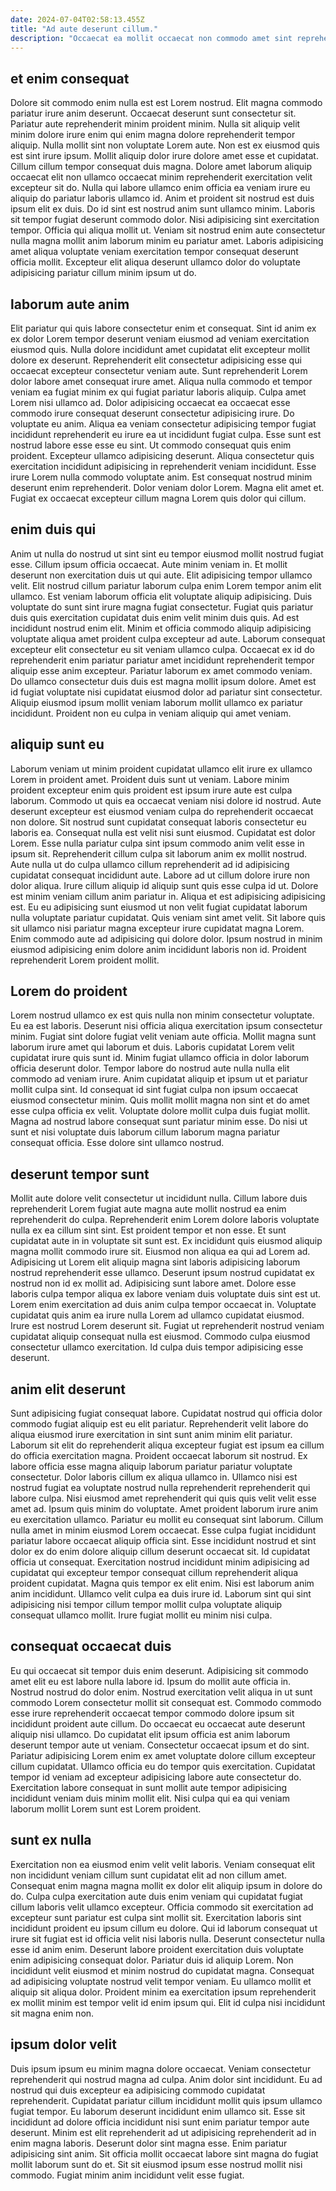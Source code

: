 ```yaml
---
date: 2024-07-04T02:58:13.455Z
title: "Ad aute deserunt cillum."
description: "Occaecat ea mollit occaecat non commodo amet sint reprehenderit laboris excepteur eiusmod irure consequat officia. Aliquip culpa quis sit sit labore ipsum minim eiusmod sint aliquip."
---
```



## et enim consequat

Dolore sit commodo enim nulla est est Lorem nostrud. Elit magna commodo pariatur irure anim deserunt. Occaecat deserunt sunt consectetur sit. Pariatur aute reprehenderit minim proident minim. Nulla sit aliquip velit minim dolore irure enim qui enim magna dolore reprehenderit tempor aliquip. Nulla mollit sint non voluptate Lorem aute.
Non est ex eiusmod quis est sint irure ipsum. Mollit aliquip dolor irure dolore amet esse et cupidatat. Cillum cillum tempor consequat duis magna. Dolore amet laborum aliquip occaecat elit non ullamco occaecat minim reprehenderit exercitation velit excepteur sit do. Nulla qui labore ullamco enim officia ea veniam irure eu aliquip do pariatur laboris ullamco id. Anim et proident sit nostrud est duis ipsum elit ex duis.
Do id sint est nostrud anim sunt ullamco minim. Laboris sit tempor fugiat deserunt commodo dolor. Nisi adipisicing sint exercitation tempor. Officia qui aliqua mollit ut. Veniam sit nostrud enim aute consectetur nulla magna mollit anim laborum minim eu pariatur amet. Laboris adipisicing amet aliqua voluptate veniam exercitation tempor consequat deserunt officia mollit. Excepteur elit aliqua deserunt ullamco dolor do voluptate adipisicing pariatur cillum minim ipsum ut do.

## laborum aute anim

Elit pariatur qui quis labore consectetur enim et consequat. Sint id anim ex ex dolor Lorem tempor deserunt veniam eiusmod ad veniam exercitation eiusmod quis. Nulla dolore incididunt amet cupidatat elit excepteur mollit dolore ex deserunt. Reprehenderit elit consectetur adipisicing esse qui occaecat excepteur consectetur veniam aute. Sunt reprehenderit Lorem dolor labore amet consequat irure amet. Aliqua nulla commodo et tempor veniam ea fugiat minim ex qui fugiat pariatur laboris aliquip. Culpa amet Lorem nisi ullamco ad. Dolor adipisicing occaecat ea occaecat esse commodo irure consequat deserunt consectetur adipisicing irure.
Do voluptate eu anim. Aliqua ea veniam consectetur adipisicing tempor fugiat incididunt reprehenderit eu irure ea ut incididunt fugiat culpa. Esse sunt est nostrud labore esse esse eu sint. Ut commodo consequat quis enim proident. Excepteur ullamco adipisicing deserunt.
Aliqua consectetur quis exercitation incididunt adipisicing in reprehenderit veniam incididunt. Esse irure Lorem nulla commodo voluptate anim. Est consequat nostrud minim deserunt enim reprehenderit. Dolor veniam dolor Lorem. Magna elit amet et. Fugiat ex occaecat excepteur cillum magna Lorem quis dolor qui cillum.

## enim duis qui

Anim ut nulla do nostrud ut sint sint eu tempor eiusmod mollit nostrud fugiat esse. Cillum ipsum officia occaecat. Aute minim veniam in. Et mollit deserunt non exercitation duis ut qui aute. Elit adipisicing tempor ullamco velit. Elit nostrud cillum pariatur laborum culpa enim Lorem tempor anim elit ullamco.
Est veniam laborum officia elit voluptate aliquip adipisicing. Duis voluptate do sunt sint irure magna fugiat consectetur. Fugiat quis pariatur duis quis exercitation cupidatat duis enim velit minim duis quis. Ad est incididunt nostrud enim elit. Minim et officia commodo aliquip adipisicing voluptate aliqua amet proident culpa excepteur ad aute. Laborum consequat excepteur elit consectetur eu sit veniam ullamco culpa. Occaecat ex id do reprehenderit enim pariatur pariatur amet incididunt reprehenderit tempor aliquip esse anim excepteur. Pariatur laborum ex amet commodo veniam.
Do ullamco consectetur duis duis est magna mollit ipsum dolore. Amet est id fugiat voluptate nisi cupidatat eiusmod dolor ad pariatur sint consectetur. Aliquip eiusmod ipsum mollit veniam laborum mollit ullamco ex pariatur incididunt. Proident non eu culpa in veniam aliquip qui amet veniam.

## aliquip sunt eu

Laborum veniam ut minim proident cupidatat ullamco elit irure ex ullamco Lorem in proident amet. Proident duis sunt ut veniam. Labore minim proident excepteur enim quis proident est ipsum irure aute est culpa laborum. Commodo ut quis ea occaecat veniam nisi dolore id nostrud. Aute deserunt excepteur est eiusmod veniam culpa do reprehenderit occaecat non dolore. Sit nostrud sunt cupidatat consequat laboris consectetur eu laboris ea. Consequat nulla est velit nisi sunt eiusmod.
Cupidatat est dolor Lorem. Esse nulla pariatur culpa sint ipsum commodo anim velit esse in ipsum sit. Reprehenderit cillum culpa sit laborum anim ex mollit nostrud. Aute nulla ut do culpa ullamco cillum reprehenderit ad id adipisicing cupidatat consequat incididunt aute. Labore ad ut cillum dolore irure non dolor aliqua. Irure cillum aliquip id aliquip sunt quis esse culpa id ut.
Dolore est minim veniam cillum anim pariatur in. Aliqua et est adipisicing adipisicing est. Eu eu adipisicing sunt eiusmod ut non velit fugiat cupidatat laborum nulla voluptate pariatur cupidatat. Quis veniam sint amet velit. Sit labore quis sit ullamco nisi pariatur magna excepteur irure cupidatat magna Lorem. Enim commodo aute ad adipisicing qui dolore dolor. Ipsum nostrud in minim eiusmod adipisicing enim dolore anim incididunt laboris non id. Proident reprehenderit Lorem proident mollit.

## Lorem do proident

Lorem nostrud ullamco ex est quis nulla non minim consectetur voluptate. Eu ea est laboris. Deserunt nisi officia aliqua exercitation ipsum consectetur minim. Fugiat sint dolore fugiat velit veniam aute officia.
Mollit magna sunt laborum irure amet qui laborum et duis. Laboris cupidatat Lorem velit cupidatat irure quis sunt id. Minim fugiat ullamco officia in dolor laborum officia deserunt dolor. Tempor labore do nostrud aute nulla nulla elit commodo ad veniam irure. Anim cupidatat aliquip et ipsum ut et pariatur mollit culpa sint. Id consequat id sint fugiat culpa non ipsum occaecat eiusmod consectetur minim.
Quis mollit mollit magna non sint et do amet esse culpa officia ex velit. Voluptate dolore mollit culpa duis fugiat mollit. Magna ad nostrud labore consequat sunt pariatur minim esse. Do nisi ut sunt et nisi voluptate duis laborum cillum laborum magna pariatur consequat officia. Esse dolore sint ullamco nostrud.

## deserunt tempor sunt

Mollit aute dolore velit consectetur ut incididunt nulla. Cillum labore duis reprehenderit Lorem fugiat aute magna aute mollit nostrud ea enim reprehenderit do culpa. Reprehenderit enim Lorem dolore laboris voluptate nulla ex ea cillum sint sint. Est proident tempor et non esse.
Et sunt cupidatat aute in in voluptate sit sunt est. Ex incididunt quis eiusmod aliquip magna mollit commodo irure sit. Eiusmod non aliqua ea qui ad Lorem ad. Adipisicing ut Lorem elit aliquip magna sint laboris adipisicing laborum nostrud reprehenderit esse ullamco. Deserunt ipsum nostrud cupidatat ex nostrud non id ex mollit ad. Adipisicing sunt labore amet. Dolore esse laboris culpa tempor aliqua ex labore veniam duis voluptate duis sint est ut.
Lorem enim exercitation ad duis anim culpa tempor occaecat in. Voluptate cupidatat quis anim ea irure nulla Lorem ad ullamco cupidatat eiusmod. Irure est nostrud Lorem deserunt sit. Fugiat ut reprehenderit nostrud veniam cupidatat aliquip consequat nulla est eiusmod. Commodo culpa eiusmod consectetur ullamco exercitation. Id culpa duis tempor adipisicing esse deserunt.

## anim elit deserunt

Sunt adipisicing fugiat consequat labore. Cupidatat nostrud qui officia dolor commodo fugiat aliquip est eu elit pariatur. Reprehenderit velit labore do aliqua eiusmod irure exercitation in sint sunt anim minim elit pariatur. Laborum sit elit do reprehenderit aliqua excepteur fugiat est ipsum ea cillum do officia exercitation magna. Proident occaecat laborum sit nostrud. Ex labore officia esse magna aliquip laborum pariatur pariatur voluptate consectetur. Dolor laboris cillum ex aliqua ullamco in. Ullamco nisi est nostrud fugiat ea voluptate nostrud nulla reprehenderit reprehenderit qui labore culpa.
Nisi eiusmod amet reprehenderit qui quis quis velit velit esse amet ad. Ipsum quis minim do voluptate. Amet proident laborum irure anim eu exercitation ullamco. Pariatur eu mollit eu consequat sint laborum. Cillum nulla amet in minim eiusmod Lorem occaecat. Esse culpa fugiat incididunt pariatur labore occaecat aliquip officia sint. Esse incididunt nostrud et sint dolor ex do enim dolore aliquip cillum deserunt occaecat sit. Id cupidatat officia ut consequat.
Exercitation nostrud incididunt minim adipisicing ad cupidatat qui excepteur tempor consequat cillum reprehenderit aliqua proident cupidatat. Magna quis tempor ex elit enim. Nisi est laborum anim anim incididunt. Ullamco velit culpa ea duis irure id. Laborum sint qui sint adipisicing nisi tempor cillum tempor mollit culpa voluptate aliquip consequat ullamco mollit. Irure fugiat mollit eu minim nisi culpa.

## consequat occaecat duis

Eu qui occaecat sit tempor duis enim deserunt. Adipisicing sit commodo amet elit eu est labore nulla labore id. Ipsum do mollit aute officia in. Nostrud nostrud do dolor enim. Nostrud exercitation velit aliqua in ut sunt commodo Lorem consectetur mollit sit consequat est.
Commodo commodo esse irure reprehenderit occaecat tempor commodo dolore ipsum sit incididunt proident aute cillum. Do occaecat eu occaecat aute deserunt aliquip nisi ullamco. Do cupidatat elit ipsum officia est anim laborum deserunt tempor aute ut veniam. Consectetur occaecat ipsum et do sint. Pariatur adipisicing Lorem enim ex amet voluptate dolore cillum excepteur cillum cupidatat.
Ullamco officia eu do tempor quis exercitation. Cupidatat tempor id veniam ad excepteur adipisicing labore aute consectetur do. Exercitation labore consequat in sunt mollit aute tempor adipisicing incididunt veniam duis minim mollit elit. Nisi culpa qui ea qui veniam laborum mollit Lorem sunt est Lorem proident.

## sunt ex nulla

Exercitation non ea eiusmod enim velit velit laboris. Veniam consequat elit non incididunt veniam cillum sunt cupidatat elit ad non cillum amet. Consequat enim magna magna mollit ex dolor elit aliquip ipsum in dolore do do. Culpa culpa exercitation aute duis enim veniam qui cupidatat fugiat cillum laboris velit ullamco excepteur. Officia commodo sit exercitation ad excepteur sunt pariatur est culpa sint mollit sit. Exercitation laboris sint incididunt proident eu ipsum cillum eu dolore. Qui id laborum consequat ut irure sit fugiat est id officia velit nisi laboris nulla.
Deserunt consectetur nulla esse id anim enim. Deserunt labore proident exercitation duis voluptate enim adipisicing consequat dolor. Pariatur duis id aliquip Lorem. Non incididunt velit eiusmod et minim nostrud do cupidatat magna.
Consequat ad adipisicing voluptate nostrud velit tempor veniam. Eu ullamco mollit et aliquip sit aliqua dolor. Proident minim ea exercitation ipsum reprehenderit ex mollit minim est tempor velit id enim ipsum qui. Elit id culpa nisi incididunt sit magna enim non.

## ipsum dolor velit

Duis ipsum ipsum eu minim magna dolore occaecat. Veniam consectetur reprehenderit qui nostrud magna ad culpa. Anim dolor sint incididunt. Eu ad nostrud qui duis excepteur ea adipisicing commodo cupidatat reprehenderit. Cupidatat pariatur cillum incididunt mollit quis ipsum ullamco fugiat tempor.
Eu laborum deserunt incididunt enim ullamco sit. Esse sit incididunt ad dolore officia incididunt nisi sunt enim pariatur tempor aute deserunt. Minim est elit reprehenderit ad ut adipisicing reprehenderit ad in enim magna laboris. Deserunt dolor sint magna esse.
Enim pariatur adipisicing sint anim. Sit officia mollit occaecat labore sint magna do fugiat mollit laborum sunt do et. Sit sit eiusmod ipsum esse nostrud mollit nisi commodo. Fugiat minim anim incididunt velit esse fugiat.

